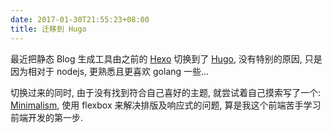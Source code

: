 ```yaml
---
date: 2017-01-30T21:55:23+08:00
title: 迁移到 Hugo
---
```


最近把静态 Blog 生成工具由之前的 [Hexo](https://hexo.io) 切换到了 [Hugo](https://gohugo.io), 没有特别的原因, 只是因为相对于 nodejs, 更熟悉且更喜欢 golang 一些...

<!--more-->

切换过来的同时, 由于没有找到符合自己喜好的主题, 就尝试着自己摸索写了一个: [Minimalism](https://github.com/cissoid/hugo-theme-minimalism), 使用 flexbox 来解决排版及响应式的问题, 算是我这个前端苦手学习前端开发的第一步.

